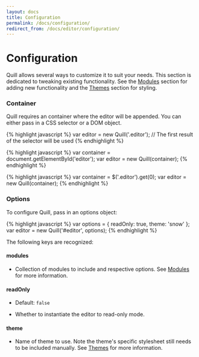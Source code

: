 ```yaml
---
layout: docs
title: Configuration
permalink: /docs/configuration/
redirect_from: /docs/editor/configuration/
---
```


# Configuration

Quill allows several ways to customize it to suit your needs. This section is dedicated to tweaking existing functionality. See the [Modules](/docs/modules/) section for adding new functionality and the [Themes](/docs/themes/) section for styling.


### Container

Quill requires an container where the editor will be appended. You can either pass in a CSS selector or a DOM object.

{% highlight javascript %}
var editor = new Quill('.editor');  // The first result of the selector will be used
{% endhighlight %}

{% highlight javascript %}
var container = document.getElementById('editor');
var editor = new Quill(container);
{% endhighlight %}

{% highlight javascript %}
var container = $('.editor').get(0);
var editor = new Quill(container);
{% endhighlight %}

### Options

To configure Quill, pass in an options object:

{% highlight javascript %}
var options = {
  readOnly: true,
  theme: 'snow'
};
var editor = new Quill('#editor', options);
{% endhighlight %}

The following keys are recognized:

#### modules

- Collection of modules to include and respective options. See [Modules](/docs/modules/) for more information.

#### readOnly

- Default: `false`

- Whether to instantiate the editor to read-only mode.

#### theme

- Name of theme to use. Note the theme's specific stylesheet still needs to be included manually. See [Themes](/docs/themes/) for more information.
